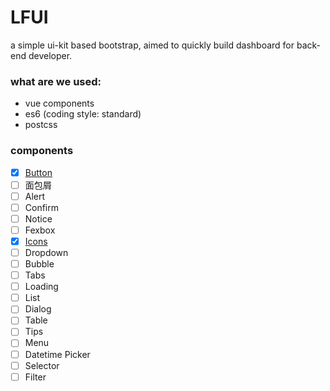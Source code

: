 # LFUI
 a simple ui-kit based bootstrap, aimed to quickly build dashboard  for back-end developer.

### what are we used:

- vue components
- es6 (coding style: standard)
- postcss



### components

- [x] [Button](https://github.com/terranc/LFUI/wiki/Button-&&-ButtonGroup)
- [ ] 面包屑
- [ ] Alert
- [ ] Confirm
- [ ] Notice
- [ ] Fexbox
- [x] [Icons](https://design.google.com/icons/)
- [ ] Dropdown
- [ ] Bubble
- [ ] Tabs
- [ ] Loading
- [ ] List
- [ ] Dialog
- [ ] Table
- [ ] Tips
- [ ] Menu
- [ ] Datetime Picker
- [ ] Selector
- [ ] Filter
